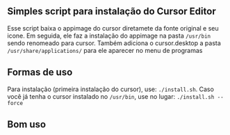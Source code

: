 ## Simples script para instalação do Cursor Editor
Esse script baixa o appimage do cursor diretamete da fonte original e seu icone. Em seguida, ele faz a instalação do appimage na pasta ```/usr/bin``` sendo renomeado para cursor. Também adiciona o cursor.desktop a pasta ``` /usr/share/applications/ ``` para ele aparecer no menu de programas

## Formas de uso
Para instalação (primeira instalação do cursor), use: ```./install.sh```. Caso você já tenha o cursor instalado no ```/usr/bin```, use no lugar: ```./install.sh --force```

## Bom uso